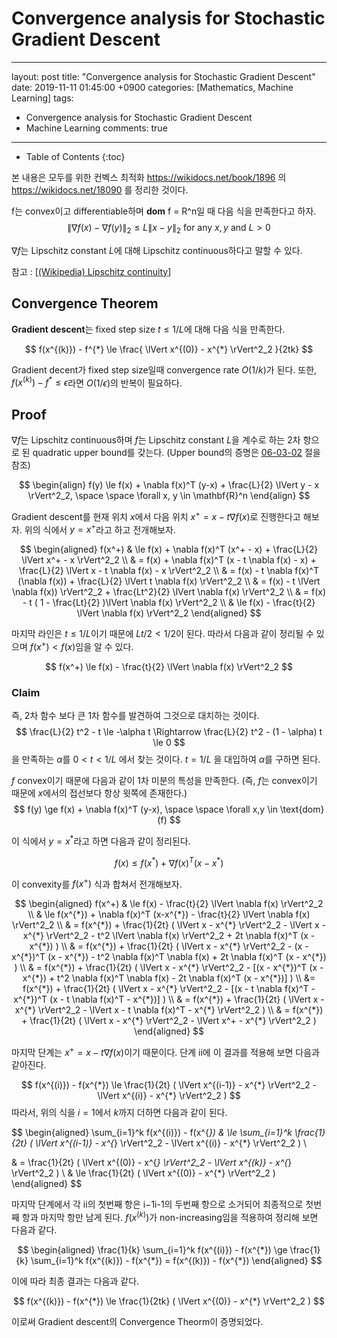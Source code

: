 #  Convergence analysis for Stochastic Gradient Descent

---
layout: post
title:  "Convergence analysis for Stochastic Gradient Descent"
date:   2019-11-11 01:45:00 +0900
categories: [Mathematics, Machine Learning]
tags:

  - Convergence analysis for Stochastic Gradient Descent
  - Machine Learning
comments: true

---

* Table of Contents
{:toc}


본 내용은 모두를 위한 컨벡스 최적화 https://wikidocs.net/book/1896  의  https://wikidocs.net/18090 를 정리한 것이다. 


f는 convex이고 differentiable하며 **dom** f = R^n일 때 다음 식을 만족한다고 하자.
$$
\lVert \nabla f(x) - \nabla f(y) \rVert_2 \le L \lVert x - y \rVert_2 \text{ for any } x, y \text { and } L \gt 0
$$

$\nabla f$는 Lipschitz constant $L$에 대해  Lipschitz continuous하다고 말할 수 있다.

참고 : [[(Wikipedia) Lipschitz continuity](https://en.wikipedia.org/wiki/Lipschitz_continuity)]

## Convergence Theorem

**Gradient descent**는 fixed step size $t \le 1/L$에 대해 다음 식을 만족한다.  

$$
f(x^{(k)}) - f^{*} \le  \frac{ \lVert x^{(0)} - x^{*} \rVert^2_2 }{2tk} 
$$

Gradient decent가 fixed step size일때 convergence rate $O(1/k)$가 된다. 또한, $f(x^{(k)}) - f^{*} \le \epsilon$라면 $O(1/\epsilon)$의 반복이 필요하다.

## Proof

$\nabla f$는 Lipschitz continuous하며 $f$는 Lipschitz constant $L$을 계수로 하는 2차 항으로 된 quadratic upper bound를 갖는다. (Upper bound의 증명은  [06-03-02](https://wikidocs.net/18454) 절을 참조)

$$
\begin{align} 
f(y) \le f(x) + \nabla f(x)^T (y-x) + \frac{L}{2} \lVert y - x \rVert^2_2,  \space \space \forall x, y \in \mathbf{R}^n
\end{align}
$$

Gradient descent를 현재 위치 $x$에서 다음 위치 $x^+ = x - t \nabla f(x)$로 진행한다고 해보자. 위의 식에서 $y = x^+$라고 하고 전개해보자.

$$
\begin{aligned} 
f(x^+) 
& \le f(x) +  \nabla f(x)^T (x^+ - x) + \frac{L}{2} \lVert x^+ - x \rVert^2_2 \\ 
& = f(x) +  \nabla f(x)^T (x - t \nabla f(x) - x) + \frac{L}{2} \lVert x - t \nabla f(x) - x \rVert^2_2 \\ 
& = f(x) - t \nabla f(x)^T (\nabla f(x)) + \frac{L}{2} \lVert t \nabla f(x) \rVert^2_2 \\ 
& =  f(x) - t \lVert \nabla f(x)) \rVert^2_2 + \frac{Lt^2}{2} \lVert \nabla f(x) \rVert^2_2 \\ 
& =  f(x) - t ( 1 - \frac{Lt}{2} )\lVert \nabla f(x) \rVert^2_2 \\ 
& \le f(x) -  \frac{t}{2} \lVert \nabla f(x) \rVert^2_2 
\end{aligned}
$$

마지막 라인은 $t \le 1/L$이기 때문에 $Lt/2 \lt 1/2$이 된다. 따라서 다음과 같이 정리될 수 있으며 $f(x^+) \lt f(x)$임을 알 수 있다.

$$
f(x^+) \le f(x) -  \frac{t}{2} \lVert \nabla f(x) \rVert^2_2
$$

### Claim 
즉, 2차 함수 보다 큰 1차 함수를 발견하여 그것으로 대치하는 것이다.
$$
\frac{L}{2} t^2 - t \le -\alpha t \Rightarrow \frac{L}{2} t^2 - (1 - \alpha) t  \le 0
$$
을 만족하는 $\alpha$를 $0 < t < 1/L$ 에서 찾는 것이다.  $t = 1/L$ 을 대입하여 $\alpha$를 구하면 된다.



$f$ convex이기 때문에 다음과 같이 1차 미분의 특성을 만족한다. (즉, $f$는 convex이기 때문에 $x$에서의 접선보다 항상 윗쪽에 존재한다.)
$$
f(y)  \ge f(x) + \nabla f(x)^T (y-x), \space \space \forall x,y \in \text{dom} (f)  
$$

이 식에서 $y = x^{*}$라고 하면 다음과 같이 정리된다.

$$
f(x)  \le f(x^{*}) + \nabla f(x)^T (x-x^{*})
$$

이 convexity를 $f(x^+)$ 식과 합쳐서 전개해보자.

$$
\begin{aligned} 
f(x^+) 
& \le f(x) -  \frac{t}{2} \lVert \nabla f(x) \rVert^2_2 \\ 
& \le f(x^{*}) + \nabla f(x)^T (x-x^{*}) - \frac{t}{2} \lVert \nabla f(x) \rVert^2_2 \\ 
& = f(x^{*}) + \frac{1}{2t} ( \lVert x - x^{*} \rVert^2_2 -  \lVert x - x^{*} \rVert^2_2 - t^2 \lVert \nabla f(x) \rVert^2_2 + 2t \nabla  f(x)^T (x - x^{*}) )  \\ 
& = f(x^{*}) + \frac{1}{2t} ( \lVert x - x^{*} \rVert^2_2 -  (x -  x^{*})^T (x - x^{*}) - t^2 \nabla f(x)^T  \nabla f(x) + 2t \nabla f(x)^T (x - x^{*}) )  \\ 
& = f(x^{*}) + \frac{1}{2t} ( \lVert x - x^{*} \rVert^2_2 -  [(x -  x^{*})^T (x - x^{*}) + t^2 \nabla f(x)^T  \nabla f(x) - 2t \nabla f(x)^T (x - x^{*})] )  \\ 
&= f(x^{*}) + \frac{1}{2t} ( \lVert x - x^{*} \rVert^2_2 -  [(x - t  \nabla f(x)^T - x^{*})^T (x - t \nabla f(x)^T - x^{*})] )  \\ 
& = f(x^{*}) + \frac{1}{2t} ( \lVert x - x^{*} \rVert^2_2 -  \lVert  x - t \nabla f(x)^T - x^{*} \rVert^2_2 )  \\ 
& = f(x^{*}) + \frac{1}{2t} ( \lVert x - x^{*} \rVert^2_2 -  \lVert  x^+ - x^{*} \rVert^2_2 )  
\end{aligned}
$$

마지막 단계는 $x^+ = x - t \nabla f(x)$이기 때문이다. 단계 ii에 이 결과를 적용해 보면 다음과 같아진다.

$$
f(x^{(i)}) - f(x^{*}) \le \frac{1}{2t} ( \lVert x^{(i-1)}  - x^{*} \rVert^2_2 -  \lVert  x^{(i)} - x^{*} \rVert^2_2 )
$$
따라서, 위의 식을 $i = 1$에서 $k$까지 더하면 다음과 같이 된다.

$$
\begin{aligned} 
\sum_{i=1}^k f(x^{(i)}) - f(x^{*}) & \le \sum_{i=1}^k \frac{1}{2t} ( \lVert x^{(i-1)}  - x^{*} \rVert^2_2 -  \lVert  x^{(i)} - x^{*}  \rVert^2_2 )  \\ 

& = \frac{1}{2t} ( \lVert x^{(0)}  - x^{*} \rVert^2_2 -  \lVert   x^{(k)} - x^{*} \rVert^2_2 )  \\ & \le \frac{1}{2t} ( \lVert x^{(0)}  - x^{*} \rVert^2_2 )  
\end{aligned}
$$

마지막 단계에서 각 ii의 첫번째 항은 i−1i-1의 두번째 항으로 소거되어 최종적으로 첫번째 항과 마지막 항만 남게 된다. $f(x^{(k)})$가 non-increasing임을 적용하여 정리해 보면 다음과 같다.

$$
\begin{aligned} 
\frac{1}{k} \sum_{i=1}^k f(x^{(i)}) - f(x^{*}) \ge  \frac{1}{k} \sum_{i=1}^k f(x^{(k)}) - f(x^{*}) = f(x^{(k)}) - f(x^{*}) 
\end{aligned}
$$

이에 따라 최종 결과는 다음과 같다.

$$
f(x^{(k)}) - f(x^{*}) \le \frac{1}{2tk} ( \lVert x^{(0)}  - x^{*} \rVert^2_2 )
$$

이로써 Gradient descent의 Convergence Theorm이 증명되었다.